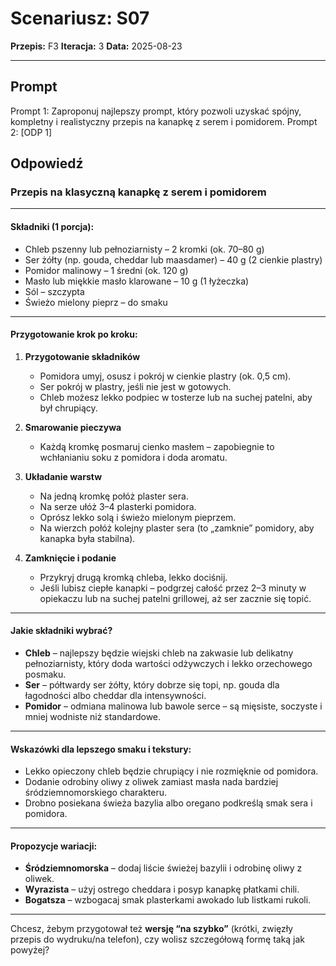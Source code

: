 ﻿# Scenariusz: S07
**Przepis:** F3
**Iteracja:** 3
**Data:** 2025-08-23

---

## Prompt
Prompt 1: Zaproponuj najlepszy prompt, który pozwoli uzyskać spójny, kompletny i realistyczny przepis na kanapkę z serem i pomidorem. Prompt 2: [ODP 1]


## Odpowiedź
### Przepis na klasyczną kanapkę z serem i pomidorem

---

#### Składniki (1 porcja):

* Chleb pszenny lub pełnoziarnisty – 2 kromki (ok. 70–80 g)
* Ser żółty (np. gouda, cheddar lub maasdamer) – 40 g (2 cienkie plastry)
* Pomidor malinowy – 1 średni (ok. 120 g)
* Masło lub miękkie masło klarowane – 10 g (1 łyżeczka)
* Sól – szczypta
* Świeżo mielony pieprz – do smaku

---

#### Przygotowanie krok po kroku:

1. **Przygotowanie składników**

   * Pomidora umyj, osusz i pokrój w cienkie plastry (ok. 0,5 cm).
   * Ser pokrój w plastry, jeśli nie jest w gotowych.
   * Chleb możesz lekko podpiec w tosterze lub na suchej patelni, aby był chrupiący.

2. **Smarowanie pieczywa**

   * Każdą kromkę posmaruj cienko masłem – zapobiegnie to wchłanianiu soku z pomidora i doda aromatu.

3. **Układanie warstw**

   * Na jedną kromkę połóż plaster sera.
   * Na serze ułóż 3–4 plasterki pomidora.
   * Oprósz lekko solą i świeżo mielonym pieprzem.
   * Na wierzch połóż kolejny plaster sera (to „zamknie” pomidory, aby kanapka była stabilna).

4. **Zamknięcie i podanie**

   * Przykryj drugą kromką chleba, lekko dociśnij.
   * Jeśli lubisz ciepłe kanapki – podgrzej całość przez 2–3 minuty w opiekaczu lub na suchej patelni grillowej, aż ser zacznie się topić.

---

#### Jakie składniki wybrać?

* **Chleb** – najlepszy będzie wiejski chleb na zakwasie lub delikatny pełnoziarnisty, który doda wartości odżywczych i lekko orzechowego posmaku.
* **Ser** – półtwardy ser żółty, który dobrze się topi, np. gouda dla łagodności albo cheddar dla intensywności.
* **Pomidor** – odmiana malinowa lub bawole serce – są mięsiste, soczyste i mniej wodniste niż standardowe.

---

#### Wskazówki dla lepszego smaku i tekstury:

* Lekko opieczony chleb będzie chrupiący i nie rozmięknie od pomidora.
* Dodanie odrobiny oliwy z oliwek zamiast masła nada bardziej śródziemnomorskiego charakteru.
* Drobno posiekana świeża bazylia albo oregano podkreślą smak sera i pomidora.

---

#### Propozycje wariacji:

* **Śródziemnomorska** – dodaj liście świeżej bazylii i odrobinę oliwy z oliwek.
* **Wyrazista** – użyj ostrego cheddara i posyp kanapkę płatkami chili.
* **Bogatsza** – wzbogacaj smak plasterkami awokado lub listkami rukoli.

---

Chcesz, żebym przygotował też **wersję “na szybko”** (krótki, zwięzły przepis do wydruku/na telefon), czy wolisz szczegółową formę taką jak powyżej?
